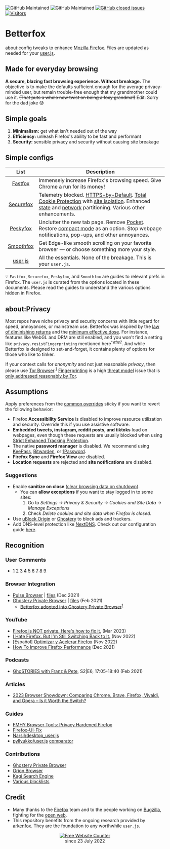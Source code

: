 ![GitHub Maintained](https://img.shields.io/badge/open%20source-yes-orange)
![GitHub Maintained](https://img.shields.io/badge/maintained-yes-yellow)
[![GitHub closed issues](https://badgen.net/github/closed-issues/yokoffing/Betterfox?color=purple)](https://github.com/yokoffing/Betterfox/issues?q=is%3Aissue+is%3Aclosed)
[![Visitors](https://hits.seeyoufarm.com/api/count/incr/badge.svg?url=https%3A%2F%2Fgithub.com%2Fyokoffing%2FBetter-Fox&count_bg=%2379C83D&title_bg=%23555555&icon=&icon_color=%23E7E7E7&title=visitors&edge_flat=false)](https://hits.seeyoufarm.com)

# Betterfox
about:config tweaks to enhance [Mozilla Firefox](https://www.mozilla.org/en-US/firefox/new/ "Firefox Homepage"). Files are updated as needed for your [user.js](http://kb.mozillazine.org/User.js_file).


## Made for everyday browsing
**A secure, blazing fast browsing experience. Without breakage.** The objective is to make the defaults sufficient enough for the average privacy-minded user, but remain trouble-free enough that my grandmother could use it. <strike>(That puts a whole new twist on being a foxy grandma!)</strike> Edit: Sorry for the dad joke 😓


## Simple goals
1) **Minimalism:** get what isn't needed out of the way
2) **Efficiency:** unleash Firefox's ability to be fast and performant
3) **Security:** sensible privacy and security without causing site breakage


## Simple configs

| List      | Description |
|:---------:|-------------|
| [Fastfox](https://github.com/yokoffing/Betterfox/blob/master/Fastfox.js)   | Immensely increase Firefox's browsing speed. Give Chrome a run for its money!|
| [Securefox](https://github.com/yokoffing/Betterfox/blob/master/Securefox.js) | Telemetry blocked. [HTTPS-by-Default](https://blog.mozilla.org/security/2021/08/10/firefox-91-introduces-https-by-default-in-private-browsing/). [Total Cookie Protection](https://blog.mozilla.org/security/2021/02/23/total-cookie-protection/) with [site isolation](https://blog.mozilla.org/security/2021/05/18/introducing-site-isolation-in-firefox/). Enhanced [state](https://developer.mozilla.org/en-US/docs/Web/Privacy/State_Partitioning) and [network](https://blog.mozilla.org/security/2021/01/26/supercookie-protections/) partitioning. Various other enhancements. |
| [Peskyfox](https://github.com/yokoffing/Betterfox/blob/master/Peskyfox.js)  | Unclutter the new tab page. Remove [Pocket](https://support.mozilla.org/en-US/kb/what-pocket). Restore [compact mode](https://support.mozilla.org/en-US/kb/compact-mode-workaround-firefox) as an option. Stop webpage notifications, pop-ups, and other annoyances. |
| [Smoothfox](https://github.com/yokoffing/Betterfox/blob/master/Smoothfox.js) | Get Edge-like smooth scrolling on your favorite browser — or choose something more your style. |
| [user.js](https://github.com/yokoffing/Betterfox/blob/master/user.js) | All the essentials. None of the breakage. This is your `user.js`. |

:bulb: `Fastfox`, `Securefox`, `Peskyfox`, and `Smoothfox` are guides to relevant prefs in Firefox. The `user.js` is curated from the options located in these documents. Please read the guides to understand the various options hidden in Firefox.

## about:Privacy
Most repos have niche privacy and security concerns with little regard for speed, annoyances, or mainstream use. Betterfox was inspired by the [law of diminishing returns](https://pmctraining.com/site/wp-content/uploads/2018/04/Law-of-Diminishing-Returns-CHART.png) and the [minimum effective dose](https://medium.com/the-mission/less-is-more-the-minimum-effective-dose-e6d56625931e). For instance, features like WebGL and DRM are still enabled, and you won't find a setting like `privacy.resistFingerprinting` mentioned here<sup>^[*why?*](https://old.reddit.com/r/firefox/comments/wuqpgi/are_there_any_aboutconfig_tweaks_to_get_smooth/ile3whx/?context=3)</sup>. And while Betterfox is designed to set-and-forget, it contains plenty of options for those who like to tinker.

If your context calls for _anonymity_ and not just reasonable _privacy_, then please use [Tor Browser](https://www.torproject.org).<sup>[1](https://youtu.be/5NrbdO4yWek?t=4334)</sup> [Fingerprinting](https://smartframe.io/blog/browser-fingerprinting-everything-you-need-to-know/) is a high [threat model](https://thenewoil.org/en/guides/prologue/threatmodel/) issue that is [only addressed reasonably by Tor](https://github.com/arkenfox/user.js/wiki/3.3-Overrides-%5BTo-RFP-or-Not%5D).

## Assumptions
Apply preferences from the [common overrides](https://github.com/yokoffing/Betterfox/issues/87) sticky if you want to revert the following behavior:
* Firefox **Accessibility Service** is disabled to improve resource utilization and security. Override this if you use assistive software.
* **Embedded tweets, instagram, reddit posts, and tiktoks** load on webpages, even though these requests are usually blocked when using [Strict Enhanced Tracking Protection](https://support.mozilla.org/en-US/kb/enhanced-tracking-protection-firefox-desktop#w_strict-enhanced-tracking-protection).
* The native **password manager** is disabled. We recommend using [KeePass](https://addons.mozilla.org/en-US/firefox/addon/keepassxc-browser/), [Bitwarden](https://addons.mozilla.org/en-US/firefox/addon/bitwarden-password-manager/), or [1Password](https://addons.mozilla.org/en-US/firefox/addon/1password-x-password-manager).
* **Firefox Sync** and **Firefox View** are disabled.
* **Location requests** are rejected and **site notifications** are disabled.

### Suggestions
* Enable **sanitize on close** ([clear browsing data on shutdown](https://github.com/yokoffing/Betterfox/blob/99f2e860633f307781ddb73d792358ad1bec6af5/Securefox.js#L409-L434)).
   * You can **allow exceptions** if you want to stay logged in to some sites:
      1) Go to *Settings → Privacy & Security → Cookies and Site Data → Manage Exceptions*
      2) Check *Delete cookies and site data when Firefox is closed*.
* Use [uBlock Origin](https://addons.mozilla.org/blog/ublock-origin-everything-you-need-to-know-about-the-ad-blocker/) or [Ghostery](https://addons.mozilla.org/en-US/firefox/addon/ghostery/) to block ads and trackers.
* Add DNS-level protection like [NextDNS](https://nextdns.io/?from=xujj63g5). Check out our configuration guide [here](https://github.com/yokoffing/NextDNS-Config).

## Recognition
### User Comments
- [1](https://old.reddit.com/r/firefox/comments/xsw0zt/comment/iqo0dbv/?context=3)
[2](https://old.reddit.com/r/browsers/comments/y7w57n/which_browser_do_you_use_on_your_devices/it30hqi/?context=3)
[3](https://www.troddit.com/r/firefox/comments/z5auzi/firefox_not_properly_usingrecognizing_gpu_poor/iy0kru3)
[4](https://www.troddit.com/r/firefox/comments/z5auzi/firefox_not_properly_usingrecognizing_gpu_poor/iy36hyz)
[5](https://old.reddit.com/r/firefox/comments/1030fri/why_does_firefox_feel_slowchoppy/j2wu4ow/)
[6](https://old.reddit.com/r/pcmasterrace/comments/zwioe1/what_browser_will_you_be_using_in_2023_please/j1wmbxo/)
[7](https://old.reddit.com/r/firefox/comments/zodxzx/performance_optimizations_for_firefox/j0memta/?context=2)
[8](https://old.reddit.com/r/browsers/comments/106qwyk/in_contrast_to_previous_post_what_do_you_like/j3irpx0/?context=2)
[9](https://old.reddit.com/r/firefox/comments/115va7d/list_of_aboutconfiguserjs_privacy_tweaks/j9700bc/?context=2)

### Browser Integration
* [Pulse Browser](https://github.com/pulse-browser/browser#%EF%B8%8F-credits) | [files](https://github.com/pulse-browser/browser/tree/alpha/src/browser/app/profile) (Dec 2021)
* [Ghostery Private Browser](https://github.com/ghostery/user-agent-desktop#community)  | [files](https://github.com/ghostery/user-agent-desktop/tree/main/brands/ghostery/branding/pref) (Feb 2021)
    * [Betterfox adopted into Ghostery Private Browser](https://web.archive.org/web/20210509171835/https://www.ghostery.com/ghostery-dawn-update-more/)<sup>[1](https://web.archive.org/web/20210921114333/https://www.ghostery.com/ghostery-dawn-product-update/)</sup>

### YouTube
* [Firefox is NOT private. Here's how to fix it.](https://youtu.be/Fr8UFJzpNls) (Mar 2023)
* [I Hate Firefox. But I'm Still Switching Back to It.](https://youtu.be/w0SJFED5xK0?t=220) (Nov 2022)
* [Español] [Optimizar y Acelerar Firefox](https://www.youtube.com/watch?v=3XtoONmq5_Q) (Nov 2022) 
* [How To Improve Firefox Performance](https://www.youtube.com/watch?v=N8IOJiOFVEk) (Dec 2021)
    
### Podcasts
* [GhoSTORIES with Franz & Pete](https://anchor.fm/ghostories/episodes/S2E6-We-Talking-Ghostery-Dawn----Again-er0q02/a-a4o5vmh), S2|E6, 17:05-18:40 (Feb 2021)
    
### Articles
* [2023 Browser Showdown: Comparing Chrome, Brave, Firefox, Vivaldi, and Opera – Is it Worth the Switch?](https://www.appdate.lk/technology/2023-browser-showdown/)

### Guides
* [FMHY Browser Tools: Privacy Hardened Firefox](https://www.reddit.com/r/FREEMEDIAHECKYEAH/wiki/storage/#wiki_privacy_hardened_firefox)
* [Firefox-UI-Fix](https://github.com/black7375/Firefox-UI-Fix/wiki/Tips#privacy)
* [Narsil/desktop_user.js](https://git.nixnet.services/Narsil/desktop_user.js#thanks)
* [pyllyukko/user.js](https://github.com/pyllyukko/user.js) [comparator](https://jm42.github.io/compare-user.js/)

### Contributions
* [Ghostery Private Browser](https://github.com/ghostery/user-agent-desktop/issues?q=is%3Apr+is%3Aissue+author%3Ayokoffing+)
* [Orion Browser](https://orionfeedback.org/?author=yokoffing)
* [Kagi Search Engine](https://kagifeedback.org/?author=yokoffing)
* [Various blocklists](https://github.com/yokoffing/filterlists#contributions)

## Credit
* Many thanks to the [Firefox](https://www.mozilla.org/en-US/firefox/new/) team and to the people working on [Bugzilla](https://bugzilla.mozilla.org/home), fighting for the [open web](https://builtin.com/software-engineering-perspectives/open-web).
* This repository benefits from the ongoing research provided by [arkenfox](https://github.com/arkenfox/user.js). They are the foundation to any worthwhile `user.js`.

<div align='center'><a href='https://www.websitecounterfree.com'><img src='https://www.websitecounterfree.com/c.php?d=9&id=19653&s=1' border='0' alt='Free Website Counter'></a><br / >
<div align='center'>since 23 July 2022</div>
